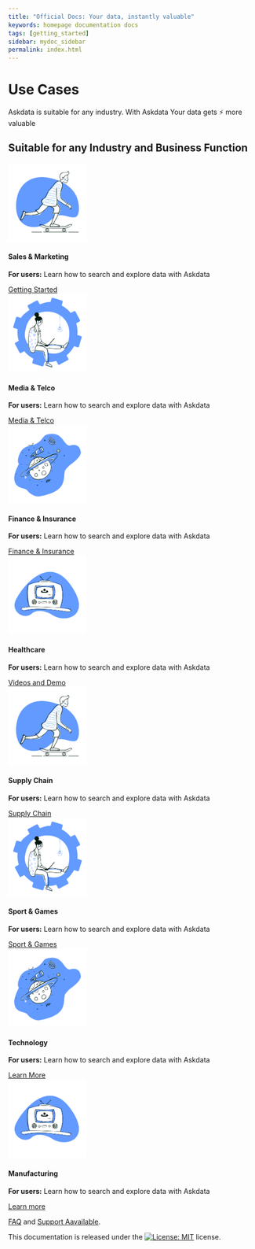 ```yaml
---
title: "Official Docs: Your data, instantly valuable"
keywords: homepage documentation docs
tags: [getting_started]
sidebar: mydoc_sidebar
permalink: index.html
---
```


# Use Cases

Askdata is suitable for any industry. With Askdata Your data gets ⚡ more valuable


<div class="row">
         <div class="col-lg-12">
             <h2 class="page-header">Suitable for any Industry and Business Function</h2>
         </div>
	<div class="col-md-3 col-sm-6">
             <div class="panel panel-default text-center">
                 <div class="panel-heading">
                     <a href="/use-cases/sales-and-marketing"> <img src="/media/images/illustrations/guides/Getting Started.png" style="object-fit: cover;heigth:160px;width:160px"></a>
                 </div>
                 <div class="panel-body">
                     <h4 id="getting-started">Sales & Marketing<a class="anchorjs-link " aria-label="Anchor" data-anchorjs-icon="" href="/use-cases/sales-and-marketing" style="font: 1em / 1 anchorjs-icons; padding-left: 0.375em;"></a></h4>
<b>For users:</b> Learn how to search and explore data with Askdata<p></p>
                     <a href="/use-cases/sales-and-marketing" class="btn btn-primary">Getting Started</a>
                 </div>
             </div>
         </div>
	<div class="col-md-3 col-sm-6">
             <div class="panel panel-default text-center">
                 <div class="panel-heading">
                     <a href="/use-cases/media-and-telco"> <img src="/media/images/illustrations/guides/Admin.png" style="object-fit: cover;heigth:160px;width:160px"></a>
                 </div>
                 <div class="panel-body">
                     <h4 id="getting-started">Media & Telco<a class="anchorjs-link " aria-label="Anchor" data-anchorjs-icon="" href="/use-cases/media-and-telco" style="font: 1em / 1 anchorjs-icons; padding-left: 0.375em;"></a></h4>
<b>For users:</b> Learn how to search and explore data with Askdata<p></p>
                     <a href="/use-cases/media-and-telco" class="btn btn-primary">Media & Telco</a>
                 </div>
             </div>
         </div>
	<div class="col-md-3 col-sm-6">
             <div class="panel panel-default text-center">
                 <div class="panel-heading">
                     <a href="/use-cases/finech"> <img src="/media/images/illustrations/guides/API.png" style="object-fit: cover;heigth:160px;width:160px"></a>
                 </div>
                 <div class="panel-body">
                     <h4 id="getting-started">Finance & Insurance<a class="anchorjs-link " aria-label="Anchor" data-anchorjs-icon="" href="/use-cases/finech" style="font: 1em / 1 anchorjs-icons; padding-left: 0.375em;"></a></h4>
<b>For users:</b> Learn how to search and explore data with Askdata<p></p>
                     <a href="/use-cases/finech" class="btn btn-primary">Finance & Insurance</a>
                 </div>
             </div>
         </div>
	<div class="col-md-3 col-sm-6">
             <div class="panel panel-default text-center">
                 <div class="panel-heading">
                     <a href="/docs/video-and-demos"> <img src="/media/images/illustrations/guides/video.png" style="object-fit: cover;heigth:160px;width:160px"></a>
                 </div>
                 <div class="panel-body">
                     <h4 id="getting-started">Healthcare <a class="anchorjs-link " aria-label="Anchor" data-anchorjs-icon="" href="/use-cases/healthcare" style="font: 1em / 1 anchorjs-icons; padding-left: 0.375em;"></a></h4>
<b>For users:</b> Learn how to search and explore data with Askdata<p></p>
                     <a href="/use-cases/healthcare" class="btn btn-primary">Videos and Demo</a>
                 </div>
             </div>
         </div>
</div>
<div class="row">
    <div class="col-md-3 col-sm-6">
             <div class="panel panel-default text-center">
                 <div class="panel-heading">
                     <a href="/use-cases/supply-chain"> <img src="/media/images/illustrations/guides/Getting Started.png" style="object-fit: cover;heigth:160px;width:160px"></a>
                 </div>
                 <div class="panel-body">
                     <h4 id="getting-started">Supply Chain<a class="anchorjs-link " aria-label="Anchor" data-anchorjs-icon="" href="/use-cases/supply-chain" style="font: 1em / 1 anchorjs-icons; padding-left: 0.375em;"></a></h4>
<b>For users:</b> Learn how to search and explore data with Askdata<p></p>
                     <a href="/use-cases/supply-chain" class="btn btn-primary">Supply Chain</a>
                 </div>
             </div>
         </div>
    <div class="col-md-3 col-sm-6">
             <div class="panel panel-default text-center">
                 <div class="panel-heading">
                     <a href="/use-cases/manufacturing"> <img src="/media/images/illustrations/guides/Admin.png" style="object-fit: cover;heigth:160px;width:160px"></a>
                 </div>
                 <div class="panel-body">
                     <h4 id="getting-started">Sport & Games<a class="anchorjs-link " aria-label="Anchor" data-anchorjs-icon="" href="/use-cases/manufacturing" style="font: 1em / 1 anchorjs-icons; padding-left: 0.375em;"></a></h4>
<b>For users:</b> Learn how to search and explore data with Askdata<p></p>
                     <a href="/use-cases/manufacturing" class="btn btn-primary">Sport & Games</a>
                 </div>
             </div>
         </div>
    <div class="col-md-3 col-sm-6">
             <div class="panel panel-default text-center">
                 <div class="panel-heading">
                     <a href="/use-cases/technology"> <img src="/media/images/illustrations/guides/API.png" style="object-fit: cover;heigth:160px;width:160px"></a>
                 </div>
                 <div class="panel-body">
                     <h4 id="getting-started">Technology<a class="anchorjs-link " aria-label="Anchor" data-anchorjs-icon="" href="/use-cases/technology" style="font: 1em / 1 anchorjs-icons; padding-left: 0.375em;"></a></h4>
<b>For users:</b> Learn how to search and explore data with Askdata<p></p>
                     <a href="/use-cases/technology" class="btn btn-primary">Learn More</a>
                 </div>
             </div>
         </div>
    <div class="col-md-3 col-sm-6">
             <div class="panel panel-default text-center">
                 <div class="panel-heading">
                     <a href="/docs/video-and-demos"> <img src="/media/images/illustrations/guides/video.png" style="object-fit: cover;heigth:160px;width:160px"></a>
                 </div>
                 <div class="panel-body">
                     <h4 id="getting-started">Manufacturing<a class="anchorjs-link " aria-label="Anchor" data-anchorjs-icon="" href="/use-cases/manufacturing" style="font: 1em / 1 anchorjs-icons; padding-left: 0.375em;"></a></h4>
<b>For users:</b> Learn how to search and explore data with Askdata<p></p>
                     <a href="/use-cases/manufacturing" class="btn btn-primary">Learn more</a>
                 </div>
             </div>
         </div>
</div>

[FAQ](/docs/faq) and [Support Aavailable](/docs/support).

This documentation is released under the [![License: MIT](https://img.shields.io/badge/License-MIT-yellow.svg)](https://opensource.org/licenses/MIT) license.

